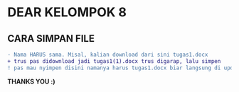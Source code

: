 # DEAR KELOMPOK 8
<h2>CARA SIMPAN FILE</h2>

```diff
- Nama HARUS sama. Misal, kalian download dari sini tugas1.docx
+ trus pas didownload jadi tugas1(1).docx trus digarap, lalu simpen 
! pas mau nyimpen disini namanya harus tugas1.docx biar langsung di update.
```
__THANKS YOU :)__
